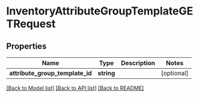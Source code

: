 # InventoryAttributeGroupTemplateGETRequest

## Properties
Name | Type | Description | Notes
------------ | ------------- | ------------- | -------------
**attribute_group_template_id** | **string** |  | [optional] 

[[Back to Model list]](../README.md#documentation-for-models) [[Back to API list]](../README.md#documentation-for-api-endpoints) [[Back to README]](../README.md)


